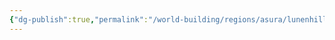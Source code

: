 ```yaml
---
{"dg-publish":true,"permalink":"/world-building/regions/asura/lunenhill-grove/silverglade-lake/","created":"2024-05-29T22:15:15.120-04:00","updated":"2025-02-03T17:22:40.488-05:00"}
---
```


